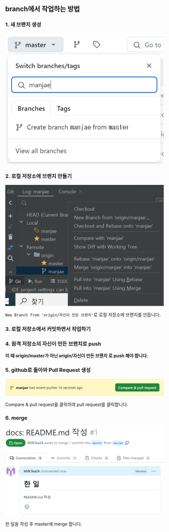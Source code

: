 ## branch에서 작업하는 방법
### 1. 새 브랜치 생성

![img.png](images/img.png)

### 2. 로컬 저장소에 브랜치 만들기

![img.png](images/img2.png)

`New Branch from 'origin/자신이 만든 브랜치'`로 로컬 저장소에 브랜치를 만듭니다.

### 3. 로컬 저장소에서 커밋하면서 작업하기

### 4. 원격 저장소의 자신이 만든 브랜치로 push
**이 때 origin/master가 아닌 origin/자신이 만든 브랜치 로 push 해야 합니다.**

### 5. github로 돌아와 Pull Request 생성

![img.png](images/img3.png)

Compare & pull request를 클릭하여 pull request를 클릭합니다.

### 6. merge

![img.png](images/img4.png)

한 일을 작성 후 master에 merge 합니다.